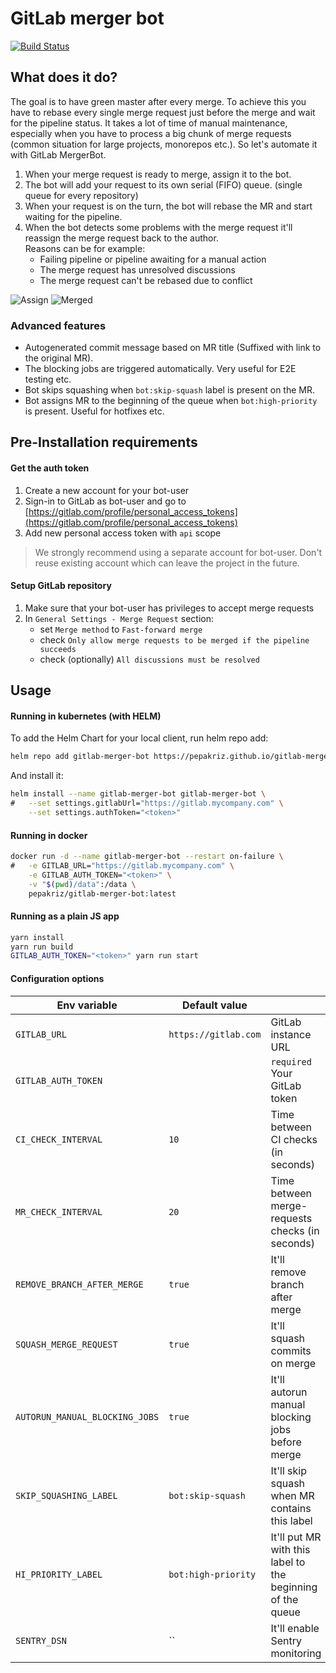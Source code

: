 # GitLab merger bot

[![Build Status](https://travis-ci.org/pepakriz/gitlab-merger-bot.svg)](https://travis-ci.org/pepakriz/gitlab-merger-bot)

## What does it do?

The goal is to have green master after every merge. To achieve this you have to rebase every single merge request just before the merge and wait for the pipeline status. It takes a lot of time of manual maintenance, especially when you have to process a big chunk of merge requests (common situation for large projects, monorepos etc.). So let's automate it with GitLab MergerBot.

1) When your merge request is ready to merge, assign it to the bot.
2) The bot will add your request to its own serial (FIFO) queue. (single queue for every repository)
3) When your request is on the turn, the bot will rebase the MR and start waiting for the pipeline.
4) When the bot detects some problems with the merge request it'll reassign the merge request back to the author.<br />
Reasons can be for example:
	- Failing pipeline or pipeline awaiting for a manual action
	- The merge request has unresolved discussions
	- The merge request can't be rebased due to conflict

![Assign](https://i.imgur.com/B3Xnpgi.png)
![Merged](https://i.imgur.com/N0WhuOU.png)

### Advanced features

- Autogenerated commit message based on MR title (Suffixed with link to the original MR).
- The blocking jobs are triggered automatically. Very useful for E2E testing etc.
- Bot skips squashing when `bot:skip-squash` label is present on the MR.
- Bot assigns MR to the beginning of the queue when `bot:high-priority` is present. Useful for hotfixes etc.

## Pre-Installation requirements

#### Get the auth token

1) Create a new account for your bot-user
2) Sign-in to GitLab as bot-user and go to [https://gitlab.com/profile/personal_access_tokens](https://gitlab.com/profile/personal_access_tokens)
3) Add new personal access token with `api` scope

> We strongly recommend using a separate account for bot-user. Don't reuse existing account which can leave the project in the future.

#### Setup GitLab repository

1) Make sure that your bot-user has privileges to accept merge requests
2) In `General Settings - Merge Request` section:
	* set `Merge method` to `Fast-forward merge`
	* check `Only allow merge requests to be merged if the pipeline succeeds`
	* check (optionally) `All discussions must be resolved`


## Usage

#### Running in kubernetes (with HELM)

To add the Helm Chart for your local client, run helm repo add:

```bash
helm repo add gitlab-merger-bot https://pepakriz.github.io/gitlab-merger-bot
```

And install it:

```bash
helm install --name gitlab-merger-bot gitlab-merger-bot \
#	--set settings.gitlabUrl="https://gitlab.mycompany.com" \
	--set settings.authToken="<token>"
```

#### Running in docker

```bash
docker run -d --name gitlab-merger-bot --restart on-failure \
#	-e GITLAB_URL="https://gitlab.mycompany.com" \
	-e GITLAB_AUTH_TOKEN="<token>" \
	-v "$(pwd)/data":/data \
	pepakriz/gitlab-merger-bot:latest
```

#### Running as a plain JS app

```bash
yarn install
yarn run build
GITLAB_AUTH_TOKEN="<token>" yarn run start
```

#### Configuration options

| Env variable | Default value |  |
|-------------------|--------------------|-------------------|
| `GITLAB_URL` | `https://gitlab.com` | GitLab instance URL  |
| `GITLAB_AUTH_TOKEN` |  | `required` Your GitLab token |
| `CI_CHECK_INTERVAL` | `10` | Time between CI checks (in seconds) |
| `MR_CHECK_INTERVAL` | `20` | Time between merge-requests checks (in seconds) |
| `REMOVE_BRANCH_AFTER_MERGE` | `true` | It'll remove branch after merge |
| `SQUASH_MERGE_REQUEST` | `true` | It'll squash commits on merge |
| `AUTORUN_MANUAL_BLOCKING_JOBS` | `true` | It'll autorun manual blocking jobs before merge |
| `SKIP_SQUASHING_LABEL` | `bot:skip-squash` | It'll skip squash when MR contains this label |
| `HI_PRIORITY_LABEL` | `bot:high-priority` | It'll put MR with this label to the beginning of the queue |
| `SENTRY_DSN` | `` | It'll enable Sentry monitoring |
